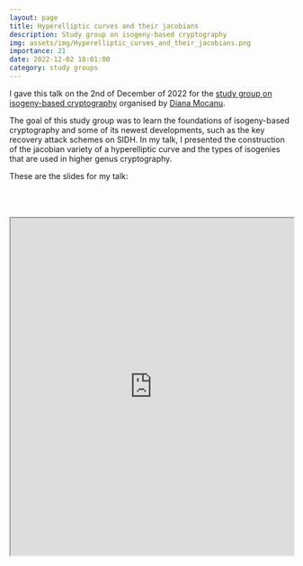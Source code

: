 ```yaml
---
layout: page
title: Hyperelliptic curves and their jacobians
description: Study group on isogeny-based cryptography
img: assets/img/Hyperelliptic_curves_and_their_jacobians.png
importance: 21
date: 2022-12-02 18:01:00
category: study groups
---
```


I gave this talk on the 2nd of December of 2022 for the <a href="https://warwick.ac.uk/fac/sci/maths/people/staff/mocanu/">study group on isogeny-based cryptography</a> organised by <a href="https://warwick.ac.uk/fac/sci/maths/people/staff/mocanu/isocrypt/">Diana Mocanu</a>.

The goal of this study group was to learn the foundations of isogeny-based cryptography and some of its newest developments, such as the key recovery attack schemes on SIDH. In my talk, I presented the construction of the jacobian variety of a hyperelliptic curve and the types of isogenies that are used in higher genus cryptography.

These are the slides for my talk:

<div style="padding-bottom: 100px; padding-top: 50px;">
<iframe src="https://drive.google.com/file/d/1c34EFbeObeRccWVWRJCbaPUw0-nHTE0I/preview" width="100%" height="600px" allow="autoplay"></iframe>
</div>
